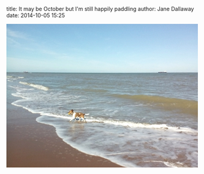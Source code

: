 
title: It may be October but I'm still happily paddling
author: Jane Dallaway
date: 2014-10-05 15:25

<div><a href="/media/tp_IMG_20141005_152457.JPG"><img src="/media/tp_thumb_IMG_20141005_152457.JPG" width="500" height="375"/></a></div>


  
      